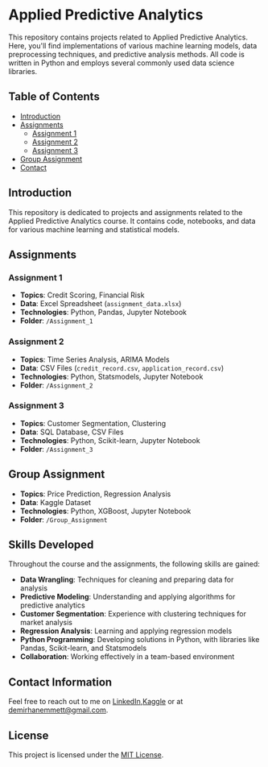 # Applied Predictive Analytics
This repository contains projects related to Applied Predictive Analytics. Here, you'll find implementations of various machine learning models, data preprocessing techniques, and predictive analysis methods. All code is written in Python and employs several commonly used data science libraries.
## Table of Contents
- [Introduction](#introduction)
- [Assignments](#assignments)
  - [Assignment 1](./Assignment_1-Predicting_probability_of_future_defaults-1)
  - [Assignment 2](./BUSA8001_Applied_Predictive_Analytics/Assignment_2-Predicting_probability_of_future_defaults-2)
  - [Assignment 3](./BUSA8001_Applied_Predictive_Analytics/Assignment_3-Customer_Segmentation_Analysis)
- [Group Assignment](./BUSA8001_Applied_Predictive_Analytics/Group_Assignment-Predicting_Airbnb_Listing_Prices_in_Melbourne)
- [Contact](#contact)

## Introduction
This repository is dedicated to projects and assignments related to the Applied Predictive Analytics course. It contains code, notebooks, and data for various machine learning and statistical models.

## Assignments

### Assignment 1
- **Topics**: Credit Scoring, Financial Risk
- **Data**: Excel Spreadsheet (`assignment_data.xlsx`)
- **Technologies**: Python, Pandas, Jupyter Notebook
- **Folder**: `/Assignment_1`

### Assignment 2
- **Topics**: Time Series Analysis, ARIMA Models
- **Data**: CSV Files (`credit_record.csv`, `application_record.csv`)
- **Technologies**: Python, Statsmodels, Jupyter Notebook
- **Folder**: `/Assignment_2`

### Assignment 3
- **Topics**: Customer Segmentation, Clustering
- **Data**: SQL Database, CSV Files
- **Technologies**: Python, Scikit-learn, Jupyter Notebook
- **Folder**: `/Assignment_3`

## Group Assignment
- **Topics**: Price Prediction, Regression Analysis
- **Data**: Kaggle Dataset
- **Technologies**: Python, XGBoost, Jupyter Notebook
- **Folder**: `/Group_Assignment`

## Skills Developed
Throughout the course and the assignments, the following skills are gained:
- **Data Wrangling**: Techniques for cleaning and preparing data for analysis
- **Predictive Modeling**: Understanding and applying algorithms for predictive analytics
- **Customer Segmentation**: Experience with clustering techniques for market analysis
- **Regression Analysis**: Learning and applying regression models
- **Python Programming**: Developing solutions in Python, with libraries like Pandas, Scikit-learn, and Statsmodels
- **Collaboration**: Working effectively in a team-based environment

## Contact Information
Feel free to reach out to me on [LinkedIn](https://www.linkedin.com/in/demirhanemmett/),[Kaggle](https://www.kaggle.com/emmettdemirhan/) or at [demirhanemmett@gmail.com](mailto:demirhanemmett@gmail.com).

## License
This project is licensed under the [MIT License](./LICENSE).
